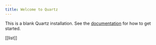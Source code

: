 ```yaml
---
title: Welcome to Quartz
---
```


This is a blank Quartz installation.
See the [documentation](https://quartz.jzhao.xyz) for how to get started.

[[list]]
